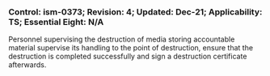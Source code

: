### Control: ism-0373; Revision: 4; Updated: Dec-21; Applicability: TS; Essential Eight: N/A
<p>Personnel supervising the destruction of media storing accountable material supervise its handling to the point of destruction, ensure that the destruction is completed successfully and sign a destruction certificate afterwards.</p>